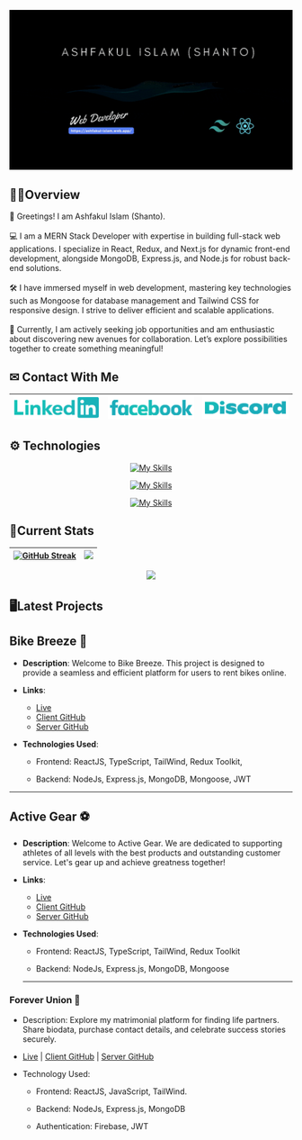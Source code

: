 [![Cover](/assets/cover.gif "Cover")](https://ashfakul-islam.web.app/)

## 👱‍♂️Overview

<p> 👋 Greetings! I am Ashfakul Islam (Shanto). <br/><br/> 💻 I am a MERN Stack Developer with expertise in building full-stack web applications. I specialize in React, Redux, and Next.js for dynamic front-end development, alongside MongoDB, Express.js, and Node.js for robust back-end solutions. <br/><br/> 🛠 I have immersed myself in web development, mastering key technologies such as Mongoose for database management and Tailwind CSS for responsive design. I strive to deliver efficient and scalable applications. <br/><br/> 👀 Currently, I am actively seeking job opportunities and am enthusiastic about discovering new avenues for collaboration. Let’s explore possibilities together to create something meaningful! </p>

## ✉ Contact With Me

| [![linkedin](/assets/linkedin.png "linkedin")](https://www.linkedin.com/in/ashfakul-islam-a56236183/) | [![facebook](/assets/facebook.png "facebook")](https://www.facebook.com/A.i.Sh4nto) | [![discord](/assets/discord.png "discord")](https://discord.com/users/475554971182432259) |
| ----------------------------------------------------------------------------------------------------- | ----------------------------------------------------------------------------------- | ----------------------------------------------------------------------------------------- |

## ⚙ Technologies

<div align="center">

[![My Skills](https://skillicons.dev/icons?i=js,html,css,react,redux)](https://skillicons.dev)

[![My Skills](https://skillicons.dev/icons?i=firebase,tailwind,nodejs,expressjs,mongodb,mongoose)](https://skillicons.dev)

[![My Skills](https://skillicons.dev/icons?i=typescript,nextjs)](https://skillicons.dev)

</div>

## 🚀Current Stats

<div align="center">

| [![GitHub Streak](https://github-readme-streak-stats.herokuapp.com?user=juixer&theme=gotham&card_width=500)](https://git.io/streak-stats) | ![](http://github-profile-summary-cards.vercel.app/api/cards/repos-per-language?username=juixer&theme=github_dark) |
| ----------------------------------------------------------------------------------------------------------------------------------------- | ------------------------------------------------------------------------------------------------------------------ |

![](http://github-profile-summary-cards.vercel.app/api/cards/profile-details?username=juixer&theme=github_dark)

</div>

## 🖥Latest Projects

## Bike Breeze 🚴
- **Description**: Welcome to Bike Breeze. This project is designed to provide a seamless and efficient platform for users to rent bikes online.

- **Links**:
  - [Live](https://bike-breeze-frontend.vercel.app/)
  - [Client GitHub](https://github.com/juixer/bike-breeze-frontend)
  - [Server GitHub](https://github.com/juixer/mission-3-assignment)

- **Technologies Used**:
 
  - Frontend: ReactJS, TypeScript, TailWind, Redux Toolkit,

  - Backend: NodeJs, Express.js, MongoDB, Mongoose, JWT

---

## Active Gear ⚽
- **Description**: Welcome to Active Gear. We are dedicated to supporting athletes of all levels with the best products and outstanding customer service. Let's gear up and achieve greatness together!

- **Links**:
  - [Live](https://active-gear-frontend.vercel.app/)
  - [Client GitHub](https://github.com/juixer/active-gear-zone-frontend)
  - [Server GitHub](https://github.com/juixer/active-gear-zone-backend)

- **Technologies Used**:
 
  - Frontend: ReactJS, TypeScript, TailWind, Redux Toolkit

  - Backend: NodeJs, Express.js, MongoDB, Mongoose

  ---

### Forever Union 💍

- Description: Explore my matrimonial platform for finding life partners. Share biodata, purchase contact details, and celebrate success stories securely.

- [Live](https://forever-union.web.app/) | [Client GitHub](https://github.com/juixer/Forever-Union-Client-Side) | [Server GitHub](https://github.com/juixer/Forever-Union-Server-Side)

- Technology Used:

  - Frontend: ReactJS, JavaScript, TailWind.

  - Backend: NodeJs, Express.js, MongoDB

  - Authentication: Firebase, JWT

